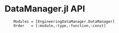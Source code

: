 # DataManager.jl API

```@autodocs
    Modules = [EngineeringDataManager.DataManager]
    Order   = [:module,:type,:function,:const]
```